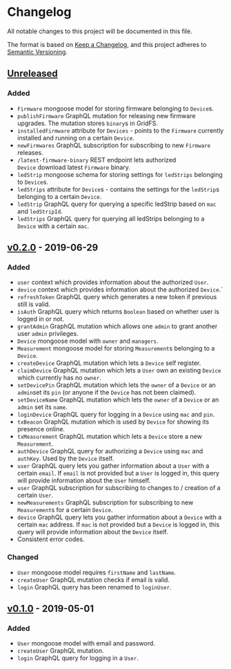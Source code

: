 # Changelog

All notable changes to this project will be documented in this file.

The format is based on [Keep a Changelog](https://keepachangelog.com/en/1.0.0/),
and this project adheres to [Semantic Versioning](https://semver.org/spec/v2.0.0.html).

## [Unreleased]

### Added

- `Firmware` mongoose model for storing firmware belonging to `Device`s.
- `publishFirmware` GraphQL mutation for releasing new firmware upgrades. The mutation stores `binary`s in GridFS.
- `installedFirmware` attribute for `Devices` - points to the `Firmware` currently installed and running on a certain `Device`.
- `newFirmwares` GraphQL subscription for subscribing to new `Firmware` releases.
- `/latest-firmware-binary` REST endpoint lets authorized `Device` download latest `Firmware` binary.
- `ledStrip` mongoose schema for storing settings for `ledStrips` belonging to `Device`s.
- `ledStrips` attribute for `Device`s - contains the settings for the `ledStrip`s belonging to a certain `Device`.
- `ledStrip` GraphQL query for querying a specific ledStrip based on `mac` and `ledStripId`.
- `ledStrips` GraphQL query for querying all ledStrips belonging to a `Device` with a certain `mac`.

## [v0.2.0] - 2019-06-29

### Added

- `user` context which provides information about the authorized `User`.
- `device` context which provides information about the authorized `Device`.´
- `refreshToken` GraphQL query which generates a new token if previous still is valid.
- `isAuth` GraphQL query which returns `Boolean` based on whether user is logged in or not.
- `grantAdmin` GraphQL mutation which allows one `admin` to grant another user `admin` privileges.
- `Device` mongoose model with `owner` and `managers`.
- `Measurement` mongoose model for storing `Measurement`s belonging to a `Device`.
- `createDevice` GraphQL mutation which lets a `Device` self register.
- `claimDevice` GraphQL mutation which lets a `User` own an existing `Device` which currently has no `owner`.
- `setDevicePin` GraphQL mutation which lets the `owner` of a `Device` or an `admin`set its `pin` (or anyone if the `Device` has not been claimed).
- `setDeviceName` GraphQL mutation which lets the `owner` of a `Device` or an `admin` set its `name`.
- `loginDevice` GraphQL query for logging in a `Device` using `mac` and `pin`.
- `txBeacon` GraphQL mutation which is used by `Device` for showing its presence online.
- `txMeasurement` GraphQL mutation which lets a `Device` store a new `Measurement`.
- `authDevice` GraphQL query for authorizing a `Device` using `mac` and `authKey`. Used by the `Device` itself.
- `user` GraphQL query lets you gather information about a `User` with a certain `email`. If `email` is not provided but a `User` is logged in, this query will provide information about the `User` himself.
- `user` GraphQL subscription for subscribing to changes to / creation of a certain `User`.
- `newMeasurements` GraphQL subscription for subscribing to new `Measurement`s for a certain `Device`.
- `device` GraphQL query lets you gather information about a `Device` with a certain `mac` address. If `mac` is not provided but a `Device` is logged in, this query will provide information about the `Device` itself.
- Consistent error codes.

### Changed

- `User` mongoose model requires `firstName` and `lastName`.
- `createUser` GraphQL mutation checks if email is valid.
- `login` GraphQL query has been renamed to `loginUser`.

## [v0.1.0] - 2019-05-01

### Added

- `User` mongoose model with email and password.
- `createUser` GraphQL mutation.
- `login` GraphQL query for logging in a `User`.

[unreleased]: https://github.com/leiklier/ambientalarm-api/compare/v0.2.0...HEAD
[v0.2.0]: https://github.com/leiklier/ambientalarm-api/compare/v0.1.0...v0.2.0
[v0.1.0]: https://github.com/leiklier/ambientalarm-api/releases/tag/v0.1.0
